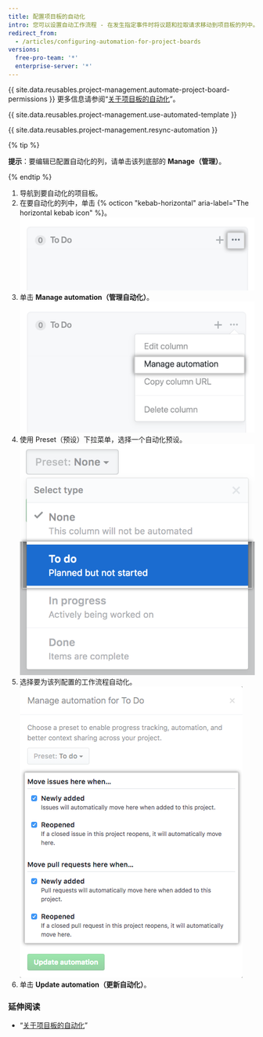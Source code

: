 ```yaml
---
title: 配置项目板的自动化
intro: 您可以设置自动工作流程 - 在发生指定事件时将议题和拉取请求移动到项目板的列中。
redirect_from:
  - /articles/configuring-automation-for-project-boards
versions:
  free-pro-team: '*'
  enterprise-server: '*'
---
```


{{ site.data.reusables.project-management.automate-project-board-permissions }} 更多信息请参阅“[关于项目板的自动化](/articles/about-automation-for-project-boards)”。

{{ site.data.reusables.project-management.use-automated-template }}

{{ site.data.reusables.project-management.resync-automation }}

{% tip %}

**提示**：要编辑已配置自动化的列，请单击该列底部的 **Manage（管理）**。

{% endtip %}

1. 导航到要自动化的项目板。
2. 在要自动化的列中，单击 {% octicon "kebab-horizontal" aria-label="The horizontal kebab icon" %}。 ![编辑图标](/assets/images/help/projects/edit-column-button.png)
3. 单击 **Manage automation（管理自动化）**。 ![管理自动化按钮](/assets/images/help/projects/manage-automation-button.png)
4. 使用 Preset（预设）下拉菜单，选择一个自动化预设。 ![从菜单中选择预设自动化](/assets/images/help/projects/select-automation.png)
5. 选择要为该列配置的工作流程自动化。 ![自动化列的选项列表](/assets/images/help/projects/select-automation-options-existing-column.png)
6. 单击 **Update automation（更新自动化）**。

### 延伸阅读
- “[关于项目板的自动化](/articles/about-automation-for-project-boards)”
